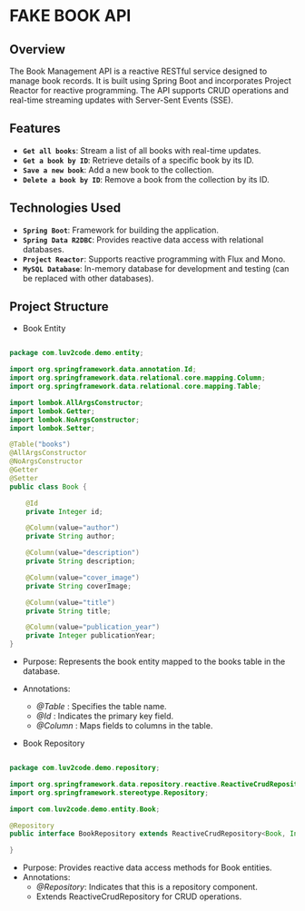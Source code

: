 # FAKE BOOK API

## Overview

The Book Management API is a reactive RESTful service designed to manage book records. It is built using Spring Boot and incorporates Project Reactor for reactive programming. The API supports CRUD operations and real-time streaming updates with Server-Sent Events (SSE).

## Features

- **`Get all books`**: Stream a list of all books with real-time updates.
- **`Get a book by ID`**: Retrieve details of a specific book by its ID.
- **`Save a new book`**: Add a new book to the collection.
- **`Delete a book by ID`**: Remove a book from the collection by its ID.

## Technologies Used

- **`Spring Boot`**: Framework for building the application.
- **`Spring Data R2DBC`**: Provides reactive data access with relational databases.
- **`Project Reactor`**: Supports reactive programming with Flux and Mono.
- **`MySQL Database`**: In-memory database for development and testing (can be replaced with other databases).

## Project Structure

- Book Entity

```java

package com.luv2code.demo.entity;

import org.springframework.data.annotation.Id;
import org.springframework.data.relational.core.mapping.Column;
import org.springframework.data.relational.core.mapping.Table;

import lombok.AllArgsConstructor;
import lombok.Getter;
import lombok.NoArgsConstructor;
import lombok.Setter;

@Table("books")
@AllArgsConstructor
@NoArgsConstructor
@Getter
@Setter
public class Book {

    @Id
    private Integer id;

    @Column(value="author")
    private String author;

    @Column(value="description")
    private String description;

    @Column(value="cover_image")
    private String coverImage;

    @Column(value="title")
    private String title;

    @Column(value="publication_year")
    private Integer publicationYear;
}

```

- Purpose: Represents the book entity mapped to the books table in the database.
- Annotations:

  - _@Table_ : Specifies the table name.
  - _@Id_ : Indicates the primary key field.
  - _@Column_ : Maps fields to columns in the table.

- Book Repository

```java

package com.luv2code.demo.repository;

import org.springframework.data.repository.reactive.ReactiveCrudRepository;
import org.springframework.stereotype.Repository;

import com.luv2code.demo.entity.Book;

@Repository
public interface BookRepository extends ReactiveCrudRepository<Book, Integer> {

}

```

- Purpose: Provides reactive data access methods for Book entities.
- Annotations:
  - _@Repository_: Indicates that this is a repository component.
  - Extends ReactiveCrudRepository for CRUD operations.
